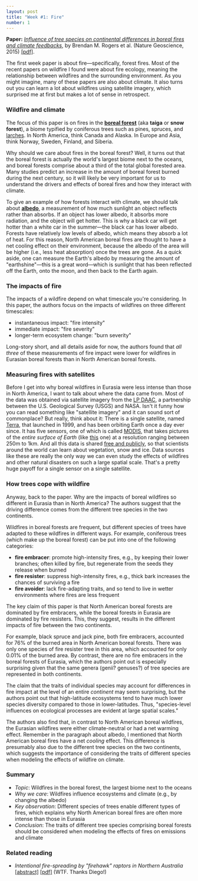 ```yaml
---
layout: post
title: "Week #1: Fire"
number: 1
---
```


__Paper:__ [_Influence of tree species on continental differences in boreal fires and climate feedbacks_](https://www.nature.com/articles/ngeo2352), by Brendan M. Rogers et al. (Nature Geoscience, 2015) [[pdf]](http://sci-hub.tw/10.1038/ngeo2352).

The first week paper is about fire&mdash;specifically, forest fires. Most of the recent papers on wildfire I found were about fire ecology, meaning the relationship between wildfires and the surrounding environment. As you might imagine, many of these papers are also about climate. It also turns out you can learn a lot about wildfires using satellite imagery, which surprised me at first but makes a lot of sense in retrospect.

### Wildfire and climate

The focus of this paper is on fires in the [__boreal forest__](https://en.wikipedia.org/wiki/Taiga) (aka __taiga__ or __snow forest__), a biome typified by coniferous trees such as pines, spruces, and [larches](http://www.wta.org/news/magazine/features/the-science-of-larches). In North America, think Canada and Alaska. In Europe and Asia, think Norway, Sweden, Finland, and Siberia.

Why should we care about fires in the boreal forest? Well, it turns out that the boreal forest is actually the world's largest biome next to the oceans, and boreal forests comprise about a third of the total global forested area. Many studies predict an increase in the amount of boreal forest burned during the next century, so it will likely be very important for us to understand the drivers and effects of boreal fires and how they interact with climate.

To give an example of how forests interact with climate, we should talk about [__albedo__](https://books.google.com/books?id=av7q4N8Ib6sC&pg=PA53&dq=Albedo+affects+climate+by+determining+how+much+radiation+a+planet+absorbs&hl=en&sa=X&ved=0ahUKEwiawueziOHUAhUN5WMKHVHHCjMQ6AEIJjAA#v=onepage&q=Albedo%20affects%20climate%20by%20determining%20how%20much%20radiation%20a%20planet%20absorbs&f=false), a measurement of how much sunlight an object reflects rather than absorbs. If an object has lower albedo, it absorbs more radiation, and the object will get hotter. This is why a black car will get hotter than a white car in the summer&mdash;the black car has lower albedo. Forests have relatively low levels of albedo, which means they absorb a lot of heat. For this reason, North American boreal fires are thought to have a net cooling effect on their environment, because the albedo of the area will be higher (i.e., less heat absorption) once the trees are gone. As a quick aside, one can measure the Earth's albedo by measuring the amount of "earthshine"&mdash;this is a great word&mdash;which is sunlight that has been reflected off the Earth, onto the moon, and then back to the Earth again.

### The impacts of fire

The impacts of a wildfire depend on what timescale you're considering. In this paper, the authors focus on the impacts of wildfires on three different timescales:

- instantaneous impact: "fire intensity"
- immediate impact: "fire severity"
- longer-term ecosystem change: "burn severity"

Long-story short, and all details aside for now, the authors found that _all three_ of these measurements of fire impact were lower for wildfires in Eurasian boreal forests than in North American boreal forests.

### Measuring fires with satellites

Before I get into why boreal wildfires in Eurasia were less intense than those in North America, I want to talk about where the data came from. Most of the data was obtained via satellite imagery from the [LP DAAC](https://lpdaac.usgs.gov/about), a partnership between the U.S. Geological Survey (USGS) and NASA. Isn't it funny how you can read something like "satellite imagery" and it can sound sort of commonplace? But really, think about it: There is a single satellite, named [Terra](https://en.wikipedia.org/wiki/Terra_(satellite)), that launched in 1999, and has been orbiting Earth once a day ever since. It has five sensors, one of which is called [MODIS](https://en.wikipedia.org/wiki/Moderate-resolution_imaging_spectroradiometer), that takes pictures of the _entire surface of Earth_ (like [this](https://en.wikipedia.org/wiki/Moderate-resolution_imaging_spectroradiometer#/media/File:MODIS_Map.jpg) one) at a resolution ranging between 250m to 1km. And all this data is shared [free and publicly](https://lpdaac.usgs.gov/data_access/data_pool), so that scientists around the world can learn about vegetation, snow and ice. Data sources like these are really the only way we can even study the effects of wildfires and other natural disasters on such a large spatial scale. That's a pretty huge payoff for a single sensor on a single satellite.

### How trees cope with wildfire

Anyway, back to the paper. Why are the impacts of boreal wildfires so different in Eurasia than in North America? The authors suggest that the driving difference comes from the different tree species in the two continents.

Wildfires in boreal forests are frequent, but different species of trees have adapted to these wildfires in different ways. For example, coniferous trees (which make up the boreal forest) can be put into one of the following categories:

- __fire embracer__: promote high-intensity fires, e.g., by keeping their lower branches; often killed by fire, but regenerate from the seeds they release when burned
- __fire resister__: suppress high-intensity fires, e.g., thick bark increases the chances of surviving a fire
- __fire avoider__: lack fire-adapting traits, and so tend to live in wetter environments where fires are less frequent

The key claim of this paper is that North American boreal forests are dominated by fire embracers, while the boreal forests in Eurasia are dominated by fire resisters. This, they suggest, results in the different impacts of fire between the two continents.

For example, black spruce and jack pine, both fire embracers, accounted for 76% of the burned area in North American boreal forests. There was only one species of fire resister tree in this area, which accounted for only 0.01% of the burned area. By contrast, there are no fire embracers in the boreal forests of Eurasia, which the authors point out is especially surprising given that the same genera (genii? genuses?) of tree species are represented in both continents.

The claim that the traits of individual species may account for differences in fire impact at the level of an entire _continent_ may seem surprising, but the authors point out that high-latitude ecosystems tend to have much lower species diversity compared to those in lower-latitudes. Thus, "species-level influences on ecological processes are evident at large spatial scales."

The authors also find that, in contrast to North American boreal wildfires, the Eurasian wildfires were either climate-neutral or had a net warming effect. Remember in the paragraph about albedo, I mentioned that North American boreal fires have a net _cooling_ effect. This difference is presumably also due to the different tree species on the two continents, which suggests the importance of considering the traits of different species when modeling the effects of wildfire on climate.

### Summary

- _Topic_: Wildfires in the boreal forest, the largest biome next to the oceans
- _Why we care_: Wildfires influence ecosystems and climate (e.g., by changing the albedo)
- _Key observation_: Different species of trees enable different types of fires, which explains why North American boreal fires are often more intense than those in Eurasia
- _Conclusion_: The traits of different tree species comprising boreal forests should be considered when modeling the effects of fires on emissions and climate

### Related reading

- _Intentional fire-spreading by "firehawk" raptors in Northern Australia_ [[abstract]](http://www.bioone.org/doi/10.2993/0278-0771-37.4.700) [[pdf]](http://sci-hub.tw/10.2993/0278-0771-37.4.700) (WTF. Thanks Diego!)
